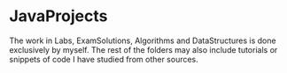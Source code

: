 # JavaProjects
The work in Labs, ExamSolutions, Algorithms and DataStructures is done exclusively by myself. The rest of the folders may also include tutorials or snippets of code I have studied from other sources.
